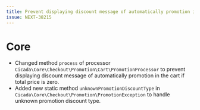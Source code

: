 ```yaml
---
title: Prevent displaying discount message of automatically promotion in the cart if total price is zero
issue: NEXT-38215
---
```

# Core
* Changed method `process` of processor `Cicada\Core\Checkout\Promotion\Cart\PromotionProcessor` to prevent displaying discount message of automatically promotion in the cart if total price is zero.
* Added new static method `unknownPromotionDiscountType` in `Cicada\Core\Checkout\Promotion\PromotionException` to handle unknown promotion discount type.
